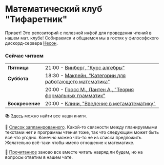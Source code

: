 # Математический клуб "Тифаретник"
Привет! Это репозиторий с полезной инфой для проведения чтений в нашем мат. клубе! Собираемся и общаемся мы в гостях у философского дискорд-сервера [Несон](https://discord.gg/GNb2u4m). 


### Сейчас читаем

|       |       |
|-------|-------|
|**Пятница**| 21:00 - [Винберг, "Курс алгебры"](https://github.com/nerdladybug/math_club/tree/main/algebra_vinberg)| 
|**Суббота**| 18:30 - [Маклейн, "Категории для работающего математика"](https://github.com/nerdladybug/math_club/tree/main/category)|
| | 20:00 - [Гросс М., Лантен А., "Теория формальных грамматик"](https://github.com/nerdladybug/math_club/tree/main/formal_gram)|
|**Воскресение**| 20:00 - [Клини, "Введение в метаматематику"](https://github.com/nerdladybug/math_club/tree/main/metamath_intro)|


:books: [Здесь](https://drive.google.com/drive/folders/1PNMiyOlzuug-AFRJFxAFHlyZBTv1kurY) можно найти все наши книги.

:page_facing_up: [Cписок запланированного](). Какой-то связности между планируемыми текстами нет и программы чтения тоже, так что следующим может быть всё что угодно. Конечно можно что-то не из списка предложить. Желательно всё-таки чтобы имело отношение к математике.

:page_facing_up: [Прочитанное]() заново все вместе читать навряд ли будем, но на вопросы ответим в нашем чате. 